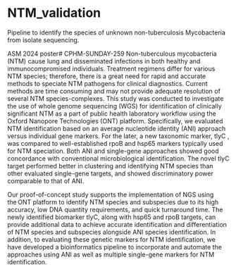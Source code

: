 # NTM_validation
Pipeline to identify the species of unknown non-tuberculosis Mycobacteria from isolate sequencing.

ASM 2024 poster# CPHM-​SUNDAY-259​
Non-tuberculous mycobacteria (NTM) cause lung and disseminated infections in both healthy and immunocompromised individuals. Treatment regimens differ for various NTM species; therefore, there is a great need for rapid and accurate methods to speciate NTM pathogens for clinical diagnostics. Current methods are time consuming and may not provide adequate resolution of several NTM species-complexes. This study was conducted to investigate the use of whole genome sequencing (WGS) for identification of clinically significant NTM as a part of public health laboratory workflow using the Oxford Nanopore Technologies (ONT) platform. Specifically, we evaluated NTM identification based on an average nucleotide identity (ANI) approach versus individual gene markers. For the later, a new taxonomic marker, tlyC , was compared to well-established rpoB and hsp65 markers typically used for NTM speciation. Both ANI and single-gene approaches showed good concordance with conventional microbiological identification. The novel tlyC target performed better in clustering and identifying NTM species than other evaluated single-gene targets, and showed discriminatory power comparable to that of ANI. ​

Our proof-of-concept study supports the implementation of NGS using the ONT platform to identify NTM species and subspecies due to its high accuracy, low DNA quantity requirements, and quick turnaround time. The newly identified biomarker tlyC, along with hsp65 and rpoB targets, can provide additional data to achieve accurate identification and differentiation of NTM species and subspecies alongside ANI species identification. In addition, to evaluating these genetic markers for NTM identification, we have developed a bioinformatics pipeline to incorporate and automate the approaches using ANI as well as multiple single-gene markers for NTM identification.  ​
